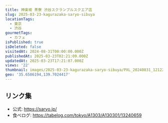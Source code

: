 ```yaml
---
title: 神楽坂 茶寮 渋谷スクランブルスクエア店
slug: 2025-03-23-kagurazaka-saryo-sibuya
locationTags:
  - 東京
  - 渋谷
gourmetTags:
  - カフェ
isPublished: true
isDeleted: false
visitedAt: 2024-08-31T00:00:00.000Z
publishedAt: 2025-03-23T02:21:09.000Z
updatedAt: 2025-03-23T17:21:07.000Z
views: '22'
thumbnail: images/2025-03-23-kagurazaka-saryo-sibuya/PXL_20240831_121220354.avif
geo: '35.6586194,139.7024417'
---
```


## リンク集
- 公式: https://saryo.jp/
- 食べログ: https://tabelog.com/tokyo/A1303/A130301/13240659
